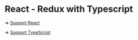 React - Redux with Typescript
=============================

=> [Support React](https://docs.google.com/presentation/d/1sI-mokDbh27AXUhPBrmrdnbtRhfeayUHzVmu3Ki0RHY/edit?usp=sharing)

=> [Support TypeScript](https://docs.google.com/presentation/d/1TFGp_eKQyYPtpO18ROCeszZi6z0CqqFPgvnxIY50InA/edit?usp=sharing)
